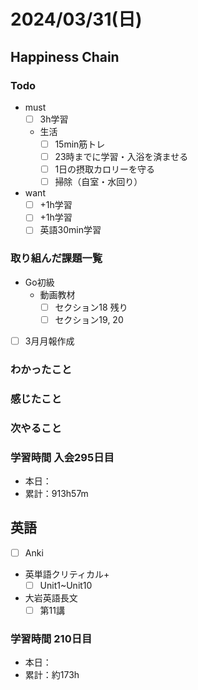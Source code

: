 # 2024/03/31(日)

## Happiness Chain

### Todo

- must
  - [ ] 3h学習
  - 生活
    - [ ] 15min筋トレ
    - [ ] 23時までに学習・入浴を済ませる
    - [ ] 1日の摂取カロリーを守る
    - [ ] 掃除（自室・水回り）
- want
  - [ ] +1h学習
  - [ ] +1h学習
  - [ ] 英語30min学習

### 取り組んだ課題一覧

- Go初級
  - 動画教材
    - [ ] セクション18 残り
    - [ ] セクション19, 20

- [ ] 3月月報作成

### わかったこと

### 感じたこと

### 次やること

### 学習時間 入会295日目

- 本日：
- 累計：913h57m

## 英語

- [ ] Anki
- 英単語クリティカル+
  - [ ] Unit1~Unit10
- 大岩英語長文
  - [ ] 第11講

### 学習時間 210日目

- 本日：
- 累計：約173h
